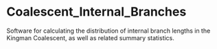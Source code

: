# Coalescent_Internal_Branches
Software for calculating the distribution of internal branch lengths in the Kingman Coalescent, as well as related summary statistics.
